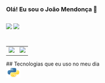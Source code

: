 ### Olá! Eu sou o João Mendonça 👋
##
<a href = "mailto:joaok81mendonca@hotmail.com"><img src="https://img.shields.io/badge/-Gmail-%23333?style=for-the-badge&logo=gmail&logoColor=white" target="_blank"></a>
<a href="https://www.linkedin.com/in/jao-mendonca/" target="_blank"><img src="https://img.shields.io/badge/-LinkedIn-%230077B5?style=for-the-badge&logo=linkedin&logoColor=white" target="_blank"></a>
##
<table align="right">
  <row>
    <td>
     <!-- Card -->
      <img height='172' src='https://github-readme-stats.vercel.app/api/top-langs/?username=joa-mendonca&layout=compact&theme=react'>
    </td>
    <td>
      <img height='172' src='https://github-readme-stats.vercel.app/api?username=joa-mendonca&show_icons=true&theme=react'>
    </td>
  </row>
</table> 
## Tecnologias que eu uso no meu dia
<div>
  <img align="center" alt="Joao-Python" height="30" width="40" src="https://raw.githubusercontent.com/devicons/devicon/master/icons/python/python-original.svg">
</div>
